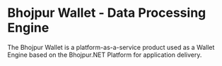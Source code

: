 # Bhojpur Wallet - Data Processing Engine
The Bhojpur Wallet is a platform-as-a-service product used as a Wallet Engine based on the Bhojpur.NET Platform for application delivery.
